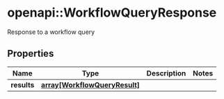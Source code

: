 # openapi::WorkflowQueryResponse

Response to a workflow query

## Properties
Name | Type | Description | Notes
------------ | ------------- | ------------- | -------------
**results** | [**array[WorkflowQueryResult]**](WorkflowQueryResult.md) |  | 


